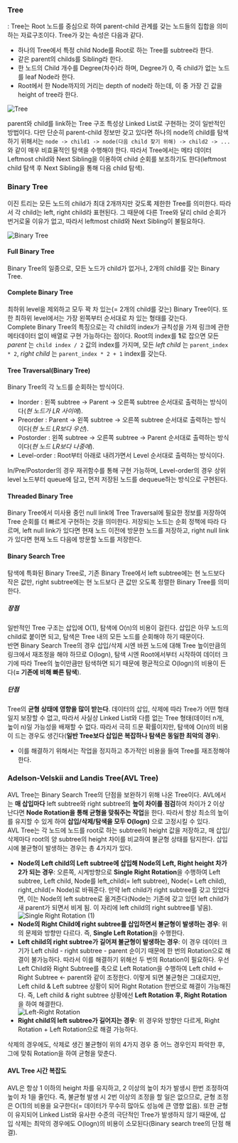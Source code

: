 ### Tree
: Tree는 Root 노드를 중심으로 하여 parent-child 관계를 갖는 노드들의 집합을 의미하는 자료구조이다. Tree가 갖는 속성은 다음과 같다.
*  하나의 Tree에서 특정 child Node를 Root로 하는 Tree를 subtree라 한다.
*  같은 parent의 childs를 Sibling라 한다.
*  한 노드의 Child 개수를 Degree(차수)라 하며, Degree가 0, 즉 child가 없는 노드를 leaf Node라 한다. 
*  Root에서 한 Node까지의 거리는 depth of node라 하는데, 이 중 가장 긴 값을 height of tree라 한다. 

![Tree](https://user-images.githubusercontent.com/86412960/147441927-d508a91e-cdd6-4b63-8870-28b1e8b428a1.png)<br>


parent와 child를 link하는 Tree 구조 특성상 Linked List로 구현하는 것이 일반적인 방법이다. 다만 단순히 parent-child 정보만 갖고 있다면 하나의 node의 child를 탐색하기 위해서는 `node -> child1 -> node(다음 child 찾기 위해) -> child2 -> ...`와 같이 매우 비효율적인 탐색을 수행해야 한다. 따라서 Tree에서는 메타 데이터 Leftmost child와 Next Sibling을 이용하여 child 순회를 보조하기도 한다(leftmost child 탐색 후 Next Sibling을 통해 다음 child 탐색).

### Binary Tree
이진 트리는 모든 노드의 child가 최대 2개까지만 갖도록 제한한 Tree를 의미한다. 따라서 각 child는 left, right child라 표현된다. 그 때문에 다른 Tree와 달리 child 순회가 번거로울 이유가 없고, 따라서 leftmost child와 Next Sibling이 불필요하다. 

![Binary Tree](https://user-images.githubusercontent.com/86412960/147441931-97ec5394-59db-4e36-a1f2-b6e9be72396c.png)<br>
#### Full Binary Tree
Binary Tree의 일종으로, 모든 노드가 child가 없거나, 2개의 child를 갖는 Binary Tree. 
#### Complete Binary Tree
최하위 level을 제외하고 모두 꽉 차 있는(= 2개의 child를 갖는) Binary Tree이다. 또한 최하위 level에서는 가장 왼쪽부터 순서대로 차 있는 형태를 갖는다. <br>
Complete Binary Tree의 특징으로는 각 child의 index가 규칙성을 가져 링크에 관한 메타데이터 없이 배열로 구현 가능하다는 점이다. Root의 index를 **1**로 잡으면 모든 _parent_ 는 `child index / 2` 값의 index를 가지며, 모든 _left child_ 는 `parent_index * 2`, _right child_ 는 `parent_index * 2 + 1` index를 갖는다.

#### Tree Traversal(Binary Tree)
Binary Tree의 각 노드를 순회하는 방식이다. 
*  Inorder : 왼쪽 subtree -> Parent -> 오른쪽 subtree 순서대로 출력하는 방식이다(_현 노드가 LR 사이에_).
*  Preorder : Parent -> 왼쪽 subtree -> 오른쪽 subtree 순서대로 출력하는 방식이다(_현 노드 LR보다 우선_).
*  Postorder : 왼쪽 subtree -> 오른쪽 subtree -> Parent 순서대로 출력하는 방식이다(_현 노드 LR보다 나중에_).
*  Level-order : Root부터 아래로 내려가면서 Level 순서대로 출력하는 방식이다. 

In/Pre/Postorder의 경우 재귀함수를 통해 구현 가능하며, Level-order의 경우 상위 level 노드부터 queue에 담고, 먼저 저장된 노드를 dequeue하는 방식으로 구현된다.
#### Threaded Binary Tree
Binary Tree에서 미사용 중인 null link에 Tree Traversal에 필요한 정보를 저장하여 Tree 순회를 더 빠르게 구현하는 것을 의미한다. 저장되는 노드는 순회 정책에 따라 다르며, left null link가 있다면 현재 노드 이전에 방문한 노드를 저장하고, right null link가 있다면 현재 노드 다음에 방문할 노드를 저장한다. 

#### Binary Search Tree
탐색에 특화된 Binary Tree로, 기존 Binary Tree에서 left subtree에는 현 노드보다 작은 값만, right subtree에는 현 노드보다 큰 값만 오도록 정렬한 Binary Tree를 의미한다. 
##### 장점
일반적인 Tree 구조는 삽입에 O(1), 탐색에 O(n)의 비용이 걸린다. 삽입은 아무 노드의 child로 붙이면 되고, 탐색은 Tree 내의 모든 노드를 순회해야 하기 때문이다.<br>
반면 Binary Search Tree의 경우 삽입/삭제 시엔 바뀐 노드에 대해 Tree 높이만큼의 링크에서 재조정을 해야 하므로 O(logn), 탐색 시엔 Root에서부터 시작하여 데이터 크기에 따라 Tree의 높이만큼만 탐색하면 되기 때문에 평균적으로 O(logn)의 비용이 든다(**= 기존에 비해 빠른 탐색**).
##### 단점
Tree의 **균형 상태에 영향을 많이 받는다**. 데이터의 삽입, 삭제에 따라 Tree가 어떤 형태일지 보장할 수 없고, 따라서 사실상 Linked List와 다름 없는 Tree 형태(데이터 n개, 높이 n)일 가능성을 배재할 수 없다. 따라서 극히 드문 확률이지만, 탐색에 O(n)의 비용이 드는 경우도 생긴다(**일반 Tree보다 삽입은 복잡하나 탐색은 동일한 최악의 경우**). 
*  이를 해결하기 위해서는 작업을 정지하고 추가적인 비용을 들여 Tree를 재조정해야 한다.

### Adelson-Velskii and Landis Tree(AVL Tree)
AVL Tree는 Binary Search Tree의 단점을 보완하기 위해 나온 Tree이다. AVL에서는 **매 삽입마다** left subtree와 right subtree의 **높이 차이를 점검**하여 차이가 2 이상 난다면 **Node Rotation을 통해 균형을 맞춰주는 작업**을 한다. 따라서 항상 최소의 높이를 유지할 수 있게 하여 **삽입/삭제/탐색을 모두 O(logn)** 으로 고정시킬 수 있다.<br>
AVL Tree는 각 노드에 노드를 root로 하는 subtree의 height 값을 저장하고, 매 삽입/삭제마다 root의 양 subtree의 height 차이를 비교하여 불균형 상태를 탐지한다. 삽입 시에 불균형이 발생하는 경우는 총 4가지가 있다.
*  **Node의 Left child의 Left subtree에 삽입해 Node의 Left, Right height 차가 2가 되는 경우**: 오른쪽, 시계방향으로 **Single Right Rotation**을 수행하여 Left subtree, Left child, Node를 left_child(= left subtree), Node(= Left child), right_child(= Node)로 바꿔준다. 만약 left child가 right subtree를 갖고 있었다면, 이는 Node의 left subtree로 옮겨준다(Node는 기존에 갖고 있던 left child가 새 parent가 되면서 비게 됨. 이 자리에 left child의 right subtree를 넣음). <br>
![Single Right Rotation (1)](https://user-images.githubusercontent.com/86412960/147445775-d9361b4e-4734-432d-8756-81e24e8ae669.png)<br>
*  **Node의 Right Child에 right subtree를 삽입하면서 불균형이 발생하는 경우**: 위의 문제와 방향만 다르다. 즉, **Single Left Rotation**을 수행한다.
*  **Left child의 right subtree가 길어져 불균형이 발생하는 경우**: 이 경우 데이터 크기가 Left child - right subtree - parent 순이기 때문에 한 번의 Rotation으로 해결이 불가능하다. 따라서 이를 해결하기 위해선 두 번의 Rotation이 필요하다. 우선 Left Child와 Right Subtree를 축으로 Left Rotation을 수행하여 Left child <- Right Subtree <- parent와 같이 조정한다. 이렇게 되면 불균형은 그대로지만, Left child & Left subtree 상황이 되어 Right Rotation 한번으로 해결이 가능해진다. 즉, Left child & right subtree 상황에선 **Left Rotation 후, Right Rotation**을 하여 해결한다.<br>
![Left-Right Rotation](https://user-images.githubusercontent.com/86412960/147446940-34b1d68b-2bb0-4008-8d15-cfa7276e0f88.png)<br>
*  **Right child의 left subtree가 길어지는 경우**: 위 경우와 방향만 다르게, Right Rotation + Left Rotation으로 해결 가능하다.

삭제의 경우에도, 삭제로 생긴 불균형이 위의 4가지 경우 중 어느 경우인지 파악한 후, 그에 맞춰 Rotation을 하여 균형을 맞춘다.
#### AVL Tree 시간 복잡도
AVL은 항상 1 이하의 height 차를 유지하고, 2 이상의 높이 차가 발생시 한번 조정하여 높이 차 1을 줄인다. 즉, 불균형 발생 시 2번 이상의 조정을 할 일은 없으므로, 균형 조정은 O(1)의 비용을 요구한다(= 데이터가 무수히 많아도 성능에 큰 영향 없음). 또한 균형이 유지되어 Linked List와 유사한 수준의 극단적인 Tree가 발생하지 않기 때문에, 삽입 삭제는 최악의 경우에도 O(logn)의 비용이 소모된다(Binary search tree의 단점 해결).
